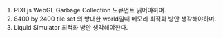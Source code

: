1. PIXI js WebGL Garbage Collection 도큐먼트 읽어야하며.
2. 8400 by 2400 tile set 의 방대한 world일때 메모리 최적화 방안 생각해야하며.
2. Liquid Simulator 최적화 방안 생각해야한다.